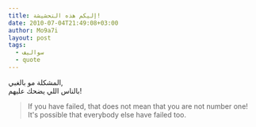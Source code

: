 ```yaml
---
title: إليكم هذه التحشيشة!
date: 2010-07-04T21:49:08+03:00
author: Mo9a7i
layout: post
tags:
  - سواليف
  - quote
---
```

المشكلة مو بالغبي,  
بالناس اللي يضحك عليهم!  

> If you have failed, that does not mean that you are not number one!  
> It's possible that everybody else have failed too.
